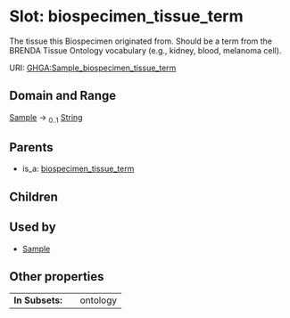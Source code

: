 
# Slot: biospecimen_tissue_term


The tissue this Biospecimen originated from. Should be a term from the BRENDA Tissue Ontology vocabulary (e.g., kidney, blood, melanoma cell).

URI: [GHGA:Sample_biospecimen_tissue_term](https://w3id.org/GHGA/Sample_biospecimen_tissue_term)


## Domain and Range

[Sample](Sample.md) &#8594;  <sub>0..1</sub> [String](types/String.md)

## Parents

 *  is_a: [biospecimen_tissue_term](biospecimen_tissue_term.md)

## Children


## Used by

 * [Sample](Sample.md)

## Other properties

|  |  |  |
| --- | --- | --- |
| **In Subsets:** | | ontology |


